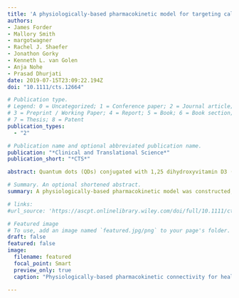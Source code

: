 ```yaml
---
title: 'A physiologically-based pharmacokinetic model for targeting calcitriol-conjugated quantum dots to inflammatory breast cancer cells'
authors:
- James Forder
- Mallory Smith
- margotwagner
- Rachel J. Shaefer
- Jonathon Gorky
- Kenneth L. van Golen
- Anja Nohe
- Prasad Dhurjati
date: 2019-07-15T23:09:22.194Z
doi: "10.1111/cts.12664"

# Publication type.
# Legend: 0 = Uncategorized; 1 = Conference paper; 2 = Journal article;
# 3 = Preprint / Working Paper; 4 = Report; 5 = Book; 6 = Book section;
# 7 = Thesis; 8 = Patent
publication_types:
  - "2"

# Publication name and optional abbreviated publication name.
publication: "*Clinical and Translational Science*"
publication_short: "*CTS*"

abstract: Quantum dots (QDs) conjugated with 1,25 dihydroxyvitamin D3 (calcitriol) and Mucin-1 (MUC-1) antibodies (SM3) have been found to target inflammatory breast cancer (IBC) tumors and reduce proliferation, migration, and differentiation of these tumors in mice. A physiologically-based pharmacokinetic model has been constructed and optimized to match experimental data for multiple QDs - control QDs, QDs conjugated with calcitriol, and QDs conjugated with both calcitriol and SM3 MUC1 antibodies. The model predicts continuous QD concentration for key tissues in mice distinguished by IBC stage (healthy, early-stage, and late-stage). Experimental and clinical efforts in QD treatment of IBC can be augmented by in silico simulations that predict the short-term and long-term behavior of QD treatment regimens.

# Summary. An optional shortened abstract.
summary: A physiologically-based pharmacokinetic model was constructed, optimized, and simulated to match experimental data for multiple quantum dots (QD) to predict bound and unbound concentrations in key tissues.

# links:
#url_source: 'https://ascpt.onlinelibrary.wiley.com/doi/full/10.1111/cts.12664?af=R'

# Featured image
# To use, add an image named `featured.jpg/png` to your page's folder. 
draft: false
featured: false
image:
  filename: featured
  focal_point: Smart
  preview_only: true
  caption: "Physiologically-based pharmacokinetic connectivity for healthy, nontumor case (left), early-stage tumor (middle), and late-stage tumor (right)."

---
```

